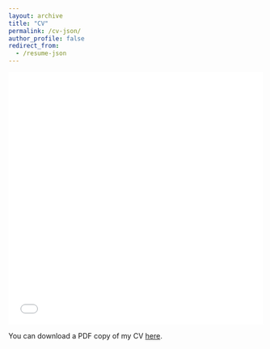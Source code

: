 ```yaml
---
layout: archive
title: "CV"
permalink: /cv-json/
author_profile: false
redirect_from:
  - /resume-json
---
```


<!--

{% include base_path %}

<link rel="stylesheet" href="{{ base_path }}/assets/css/cv-style.css">
<link rel="stylesheet" href="https://cdnjs.cloudflare.com/ajax/libs/font-awesome/5.15.4/css/all.min.css">

<style>
  .archive {
    width: 80%;
    margin: 0 auto;
    float: none;
    padding-right: 0;
  }
  
  @media (min-width: 80em) {
    .archive {
      width: 70%;
    }
  }
</style>

{% include cv-template.html %}

<div class="cv-download-links">
  <a href="{{ base_path }}/files/resume_ivan_zanardi.pdf" class="btn btn--primary">Download CV as PDF</a>
  <a href="{{ base_path }}" class="btn btn--inverse">View Markdown CV</a>
</div>

-->

<iframe src="/files/resume_ivan_zanardi.pdf" width="100%" height="500" frameborder="no" border="0" marginwidth="0" marginheight="0"></iframe>

You can download a PDF copy of my CV [here](/files/resume_ivan_zanardi.pdf).
